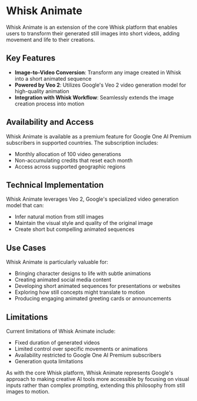 # Whisk Animate

Whisk Animate is an extension of the core Whisk platform that enables users to transform their generated still images into short videos, adding movement and life to their creations.

## Key Features

- **Image-to-Video Conversion**: Transform any image created in Whisk into a short animated sequence
- **Powered by Veo 2**: Utilizes Google's Veo 2 video generation model for high-quality animation
- **Integration with Whisk Workflow**: Seamlessly extends the image creation process into motion

## Availability and Access

Whisk Animate is available as a premium feature for Google One AI Premium subscribers in supported countries. The subscription includes:

- Monthly allocation of 100 video generations
- Non-accumulating credits that reset each month
- Access across supported geographic regions

## Technical Implementation

Whisk Animate leverages Veo 2, Google's specialized video generation model that can:

- Infer natural motion from still images
- Maintain the visual style and quality of the original image
- Create short but compelling animated sequences

## Use Cases

Whisk Animate is particularly valuable for:

- Bringing character designs to life with subtle animations
- Creating animated social media content
- Developing short animated sequences for presentations or websites
- Exploring how still concepts might translate to motion
- Producing engaging animated greeting cards or announcements

## Limitations

Current limitations of Whisk Animate include:

- Fixed duration of generated videos
- Limited control over specific movements or animations
- Availability restricted to Google One AI Premium subscribers
- Generation quota limitations

As with the core Whisk platform, Whisk Animate represents Google's approach to making creative AI tools more accessible by focusing on visual inputs rather than complex prompting, extending this philosophy from still images to motion.